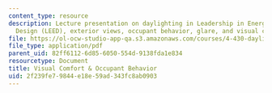 ```yaml
---
content_type: resource
description: Lecture presentation on daylighting in Leadership in Energy and Environmental
  Design (LEED), exterior views, occupant behavior, glare, and visual comfort.
file: https://ol-ocw-studio-app-qa.s3.amazonaws.com/courses/4-430-daylighting-spring-2012/2f239fe79844e18e59ad343fc8ab0903_MIT4_430S12_lec13.pdf
file_type: application/pdf
parent_uid: 82ff6112-6d85-6050-554d-9138fda1e834
resourcetype: Document
title: Visual Comfort & Occupant Behavior
uid: 2f239fe7-9844-e18e-59ad-343fc8ab0903
---
```

